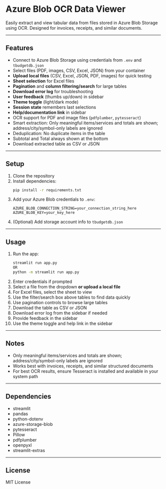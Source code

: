 

# Azure Blob OCR Data Viewer

Easily extract and view tabular data from files stored in Azure Blob Storage using OCR. Designed for invoices, receipts, and similar documents.

---


## Features

- Connect to Azure Blob Storage using credentials from `.env` and `tbudgetdb.json`
- Select files (PDF, images, CSV, Excel, JSON) from your container
- **Upload local files** (CSV, Excel, JSON, PDF, images) for quick testing
- **Sheet selection** for Excel files
- **Pagination** and **column filtering/search** for large tables
- **Download error log** for troubleshooting
- **User feedback** (thumbs up/down) in sidebar
- **Theme toggle** (light/dark mode)
- **Session state** remembers last selections
- **Help/documentation link** in sidebar
- OCR support for PDF and image files (`pdfplumber`, `pytesseract`)
- Smart extraction: Only meaningful items/services and totals are shown; address/city/symbol-only labels are ignored
- Deduplication: No duplicate items in the table
- Subtotal and Total always shown at the bottom
- Download extracted table as CSV or JSON

---

## Setup

1. Clone the repository
2. Install dependencies:
   ```sh
   pip install -r requirements.txt
   ```
3. Add your Azure Blob credentials to `.env`:
   ```env
   AZURE_BLOB_CONNECTION_STRING=your_connection_string_here
   AZURE_BLOB_KEY=your_key_here
   ```
4. (Optional) Add storage account info to `tbudgetdb.json`

---


## Usage

1. Run the app:
   ```sh
   streamlit run app.py
   OR
   python -m streamlit run app.py 
   ```
2. Enter credentials if prompted
3. Select a file from the dropdown **or upload a local file**
4. For Excel files, select the sheet to view
5. Use the filter/search box above tables to find data quickly
6. Use pagination controls to browse large tables
7. Download the table as CSV or JSON
8. Download error log from the sidebar if needed
9. Provide feedback in the sidebar
10. Use the theme toggle and help link in the sidebar

---

## Notes

- Only meaningful items/services and totals are shown; address/city/symbol-only labels are ignored
- Works best with invoices, receipts, and similar structured documents
- For best OCR results, ensure Tesseract is installed and available in your system path

---


## Dependencies

- streamlit
- pandas
- python-dotenv
- azure-storage-blob
- pytesseract
- Pillow
- pdfplumber
- openpyxl
- streamlit-extras

---


## License

MIT License
